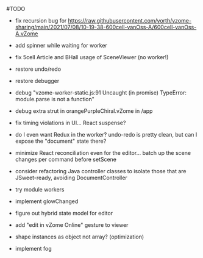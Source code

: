 #TODO

 - fix recursion bug for https://raw.githubusercontent.com/vorth/vzome-sharing/main/2021/07/08/10-19-38-600cell-vanOss-A/600cell-vanOss-A.vZome


 - add spinner while waiting for worker
 - fix 5cell Article and BHall usage of SceneViewer (no worker!)
 - restore undo/redo
 - restore debugger

 - debug "vzome-worker-static.js:91 Uncaught (in promise) TypeError: module.parse is not a function"

 - debug extra strut in orangePurpleChiral.vZome in /app

 - fix timing violations in UI... React suspense?



 - do I even want Redux in the worker?  undo-redo is pretty clean, but can I expose the "document" state there?

 - minimize React reconciliation even for the editor... batch up the scene changes per command before setScene

 - consider refactoring Java controller classes to isolate those that are JSweet-ready, avoiding DocumentController

 - try module workers
 

 
 - implement glowChanged
 - figure out hybrid state model for editor
 - add "edit in vZome Online" gesture to viewer
 - shape instances as object not array? (optimization)

 - implement fog


